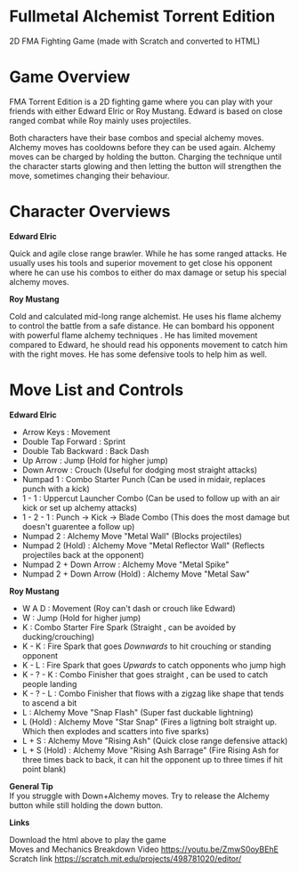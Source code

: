 # Fullmetal Alchemist Torrent Edition
2D FMA Fighting Game (made with Scratch and converted to HTML) <br />

# Game Overview
FMA Torrent Edition is a 2D fighting game where you can play with your friends with either
Edward Elric or Roy Mustang. Edward is based on close ranged combat while Roy mainly uses projectiles. <br />

Both characters have their base combos and special alchemy moves. Alchemy moves has cooldowns before they can be used again. Alchemy moves can be charged by holding the button. Charging the technique until the character starts glowing and then letting the button will strengthen the move, sometimes changing their behaviour.<br />

# Character Overviews

**Edward Elric** <br />

Quick and agile close range brawler. While he has some ranged attacks. He usually uses his tools and superior movement to get close his opponent where he can use his combos to either do max damage or setup his special alchemy moves.

**Roy Mustang** <br />

Cold and calculated mid-long range alchemist. He uses his flame alchemy to control the battle from a safe distance. He can bombard his opponent with powerful flame alchemy techniques . He has limited movement compared to Edward, he should read his opponents movement to catch him with the right moves. He has some defensive tools to help him as well.

# Move List and Controls

**Edward Elric** <br />

- Arrow Keys : Movement
- Double Tap Forward : Sprint
- Double Tab Backward : Back Dash
- Up Arrow : Jump   (Hold for higher jump)
- Down Arrow : Crouch   (Useful for dodging most straight attacks)
- Numpad 1 : Combo Starter Punch   (Can be used in midair, replaces punch with a kick)
- 1 - 1 : Uppercut Launcher Combo   (Can be used to follow up with an air kick or set up alchemy attacks)
- 1 - 2 - 1 : Punch -> Kick -> Blade Combo   (This does the most damage but doesn't guarentee a follow up)
- Numpad 2 : Alchemy Move "Metal Wall"   (Blocks projectiles)
- Numpad 2 (Hold) : Alchemy Move "Metal Reflector Wall"   (Reflects projectiles back at the opponent)
- Numpad 2 + Down Arrow : Alchemy Move "Metal Spike"
- Numpad 2 + Down Arrow (Hold) : Alchemy Move "Metal Saw"

**Roy Mustang** <br />
- W A D : Movement (Roy can't dash or crouch like Edward)
- W : Jump   (Hold for higher jump)
- K : Combo Starter Fire Spark (Straight , can be avoided by ducking/crouching)
- K - K : Fire Spark that goes *Downwards* to hit crouching or standing opponent
- K - L : Fire Spark that goes *Upwards* to catch opponents who jump high
- K - ? - K : Combo Finisher that goes straight , can be used to catch people landing
- K - ? - L : Combo Finisher that flows with a zigzag like shape that tends to ascend a bit
- L : Alchemy Move "Snap Flash"  (Super fast duckable lightning)
- L (Hold) : Alchemy Move "Star Snap"    (Fires a ligtning bolt straight up. Which then explodes and scatters into five sparks)
- L + S : Alchemy Move "Rising Ash"     (Quick close range defensive attack)
- L + S (Hold) : Alchemy Move "Rising Ash Barrage"   (Fire Rising Ash for three times back to back, it can hit the opponent up to three times if hit point blank)

**General Tip**<br />
If you struggle with Down+Alchemy moves. Try to release the Alchemy button while still holding the down button.


**Links**<br />

Download the html above to play the game <br />
Moves and Mechanics Breakdown Video https://youtu.be/ZmwS0oyBEhE <br />
Scratch link https://scratch.mit.edu/projects/498781020/editor/
